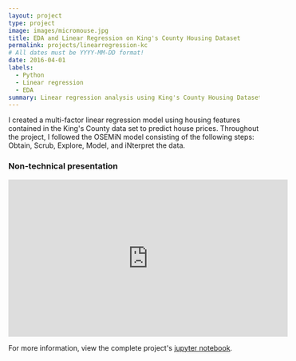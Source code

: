 ```yaml
---
layout: project
type: project
image: images/micromouse.jpg
title: EDA and Linear Regression on King's County Housing Dataset
permalink: projects/linearregression-kc
# All dates must be YYYY-MM-DD format!
date: 2016-04-01
labels:
  - Python
  - Linear regression
  - EDA
summary: Linear regression analysis using King's County Housing Dataset.
---
```


I created a multi-factor linear regression model using housing features contained in the King's County data set to predict house prices. Throughout the project, I followed the OSEMiN model consisting of the following steps: Obtain, Scrub, Explore, Model, and iNterpret the data.

<h3> Non-technical presentation </h3>
<iframe width="560" height="315" src="https://www.youtube.com/embed/-J3ly1Waums" frameborder="0" allow="accelerometer; encrypted-media; gyroscope; picture-in-picture" allowfullscreen></iframe>

For more information, view the complete project's [jupyter notebook](https://github.com/feraguilari/dsc-1-final-project-online-ds-pt-021119/blob/master/student.ipynb).



